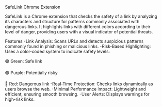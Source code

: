 SafeLink Chrome Extension

SafeLink is a Chrome extension that checks the safety of a link by analyzing its characters and structure for patterns commonly associated with dangerous links. It highlights links with different colors according to their level of danger, providing users with a visual indicator of potential threats.

Features
-Link Analysis: Scans URLs and detects suspicious patterns commonly found in phishing or malicious links.
-Risk-Based Highlighting: Uses a color-coded system to indicate safety levels:

🟢 Green: Safe link

🟣 Purple: Potentially risky

🔴 Red: Dangerous link
-Real-Time Protection: Checks links dynamically as users browse the web.
-Minimal Performance Impact: Lightweight and efficient, ensuring smooth browsing.
-User Alerts: Displays warnings for high-risk links.
